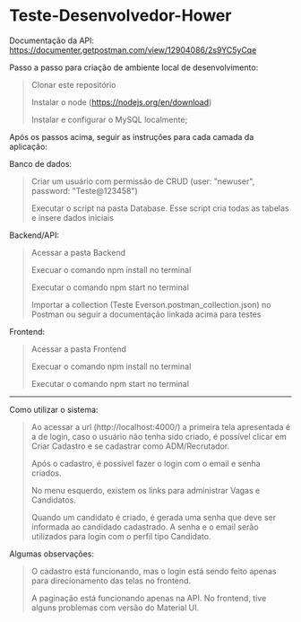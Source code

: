 # Teste-Desenvolvedor-Hower
Documentação da API:
https://documenter.getpostman.com/view/12904086/2s9YC5yCqe

Passo a passo para criação de ambiente local de desenvolvimento:
> Clonar este repositório
> 
> Instalar o node (https://nodejs.org/en/download)
> 
> Instalar e configurar o MySQL localmente;

Após os passos acima, seguir as instruções para cada camada da aplicação:

Banco de dados:
> Criar um usuário com permissão de CRUD (user: "newuser", password: "Teste@123458")
> 
> Executar o script na pasta Database. Esse script cria todas as tabelas e insere dados iniciais


Backend/API:
> Acessar a pasta Backend
> 
> Execuar o comando npm install no terminal
> 
> Executar o comando npm start no terminal
> 
> Importar a collection (Teste Everson.postman_collection.json) no Postman ou seguir a documentação linkada acima para testes


Frontend:
> Acessar a pasta Frontend
> 
> Execuar o comando npm install no terminal
> 
> Executar o comando npm start no terminal


_____________________________________________________________________________


Como utilizar o sistema:

> Ao acessar a url (http://localhost:4000/) a primeira tela apresentada é a de login, caso o usuário não tenha sido criado, é possível clicar em Criar Cadastro e se cadastrar como ADM/Recrutador.
>
> Após o cadastro, é possível fazer o login com o email e senha criados.
>
> No menu esquerdo, existem os links para administrar Vagas e Candidatos.
>
> Quando um candidato é criado, é gerada uma senha que deve ser informada ao candidado cadastrado. A senha e o email serão utilizados para login com o perfil tipo Candidato.


Algumas observações:

> O cadastro está funcionando, mas o login está sendo feito apenas para direcionamento das telas no frontend.
>
> A paginação está funcionando apenas na API. No frontend, tive alguns problemas com versão do Material UI.







